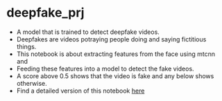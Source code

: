 # deepfake_prj

* A model that is trained to detect deepfake videos.
* Deepfakes are videos potraying people doing and saying fictitious things.
* This notebook is about extracting features from the face using mtcnn and 
* Feeding these features into a model to detect the fake videos.
* A score above 0.5 shows that the video is fake and any below shows otherwise.
* Find a detailed version of this notebook [here](https://www.kaggle.com/idaoluoch/deepfake-eda-modeling)
